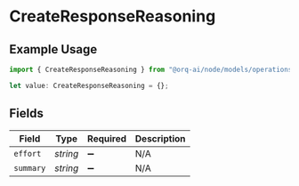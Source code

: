 # CreateResponseReasoning

## Example Usage

```typescript
import { CreateResponseReasoning } from "@orq-ai/node/models/operations";

let value: CreateResponseReasoning = {};
```

## Fields

| Field              | Type               | Required           | Description        |
| ------------------ | ------------------ | ------------------ | ------------------ |
| `effort`           | *string*           | :heavy_minus_sign: | N/A                |
| `summary`          | *string*           | :heavy_minus_sign: | N/A                |